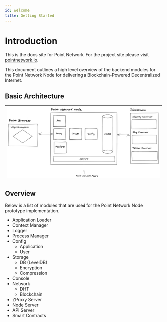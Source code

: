 ```yaml
---
id: welcome
title: Getting Started
---
```


# Introduction

This is the docs site for Point Network. For the project site please visit [pointnetwork.io](http://pointnetwork.io).

This document outlines a high level overview of the backend modules for the Point Network Node for delivering a Blockchain-Powered Decentralized Internet.

## Basic Architecture

| ![alt-text](assets/point-network.png) |
| ------ |

## Overview

Below is a list of modules that are used for the Point Network Node prototype implementation.

* Application Loader
* Context Manager
* Logger
* Process Manager
* Config
  - Application
  - User
* Storage
  - DB (LevelDB)
  - Encryption
  - Compression
* Console
* Network
  - DHT
  - Blockchain
* ZProxy Server
* Node Server
* API Server
* Smart Contracts